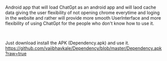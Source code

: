 Android app that will load ChatGpt as an android app and will laod cache data giving the user flexibility of not opening chrome everytime and loging in the website and rather will provide more smooth UserInterface and more flexibility of using ChatGpt for the people who don't know how to use it.

<br>

Just download install the APK (Dependency.apk) and use it.<br>
https://github.com/vaiibhavkale/Dependency/blob/master/Dependency.apk?raw=true
